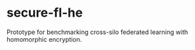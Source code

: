 # secure-fl-he
Prototype for benchmarking cross-silo federated learning with homomorphic encryption.
